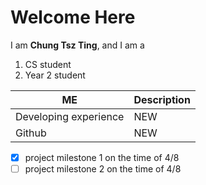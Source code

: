 # Welcome Here
I am **Chung Tsz Ting**, and I am a
1. CS student
1. Year 2 student

ME | Description 
------------ | -------------
Developing experience | NEW
Github | NEW

- [x] project milestone 1 on the time of 4/8
- [ ] project milestone 2 on the time of 4/8
